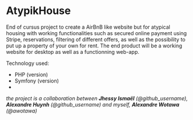 # AtypikHouse
End of cursus project to create a AirBnB like website but for atypical housing with working functionalities such as secured online payment using Stripe, reservations, filtering of different offers, as well as the possibility to put up a property of your own for rent. The end product will be a working website for desktop as well as a functionning web-app.

Technology used:
- PHP (version)
- Symfony (version)
- 

_the project is a collaboration between **Jhessy Ismaël** (@github_username), **Alexandre Huynh** (@github_username) and myself, **Alexandre Wotawa** (@awotawa)_
